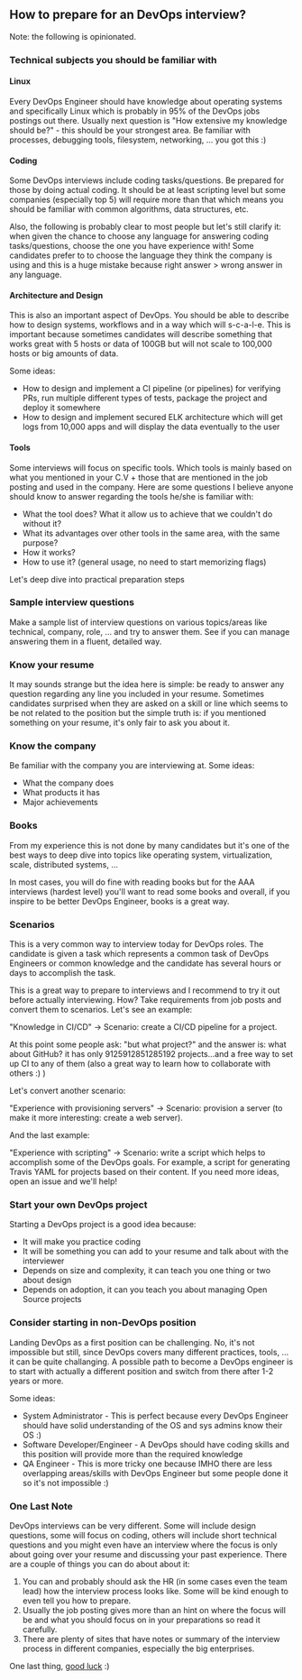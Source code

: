 ## How to prepare for an DevOps interview?

Note: the following is opinionated.

### Technical subjects you should be familiar with

#### Linux

Every DevOps Engineer should have knowledge about operating systems and specifically Linux which is probably in 95% of the DevOps jobs postings out there.
Usually next question is "How extensive my knowledge should be?" - this should be your strongest area. Be familiar with processes, debugging tools, filesystem, networking, ... you got this :)

#### Coding

Some DevOps interviews include coding tasks/questions. Be prepared for those by doing actual coding. It should be at least scripting level but some companies (especially top 5) will require more than that which means you should be familiar with common algorithms, data structures, etc.
 
Also, the following is probably clear to most people but let's still clarify it: when given the chance to choose any language for answering coding tasks/questions, choose the one you have experience with! Some candidates prefer to to choose the language they think the company is using and this is a huge mistake because right answer > wrong answer in any language.

#### Architecture and Design

This is also an important aspect of DevOps. You should be able to describe how to design systems, workflows and in a way which will s-c-a-l-e. This is important because sometimes candidates will describe something that works great with 5 hosts or data of 100GB but will not scale to 100,000 hosts or big amounts of data.

Some ideas:

* How to design and implement a CI pipeline (or pipelines) for verifying PRs, run multiple different types of tests, package the project and deploy it somewhere
* How to design and implement secured ELK architecture which will get logs from 10,000 apps and will display the data eventually to the user

#### Tools

Some interviews will focus on specific tools. Which tools is mainly based on what you mentioned in your C.V + those that are mentioned in the job posting and used in the company. Here are some questions I believe anyone should know to answer regarding the tools he/she is familiar with:

* What the tool does? What it allow us to achieve that we couldn't do without it?
* What its advantages over other tools in the same area, with the same purpose?
* How it works?
* How to use it? (general usage, no need to start memorizing flags)

Let's deep dive into practical preparation steps

### Sample interview questions

Make a sample list of interview questions on various topics/areas like technical, company, role, ... and try to answer them.
See if you can manage answering them in a fluent, detailed way.

### Know your resume

It may sounds strange but the idea here is simple: be ready to answer any question regarding any line you included in your resume.
Sometimes candidates surprised when they are asked on a skill or line which seems to be not related to the position but the simple truth is: if you mentioned something on your resume, it's only fair to ask you about it.

### Know the company

Be familiar with the company you are interviewing at. Some ideas:

  * What the company does
  * What products it has
  * Major achievements

### Books

From my experience this is not done by many candidates but it's one of the best ways to deep dive into topics like operating system, virtualization, scale, distributed systems, ...

In most cases, you will do fine with reading books but for the AAA interviews (hardest level) you'll want to read some books and overall, if you inspire to be better DevOps Engineer, books is a great way.

### Scenarios

This is a very common way to interview today for DevOps roles. The candidate is given a task which represents a common task of DevOps Engineers or common knowledge and the candidate has several hours or days to accomplish the task.<br>

This is a great way to prepare to interviews and I recommend to try it out before actually interviewing. How? Take requirements from job posts and convert them to scenarios. Let's see an example:

"Knowledge in CI/CD" -> Scenario: create a CI/CD pipeline for a project.

At this point some people ask: "but what project?" and the answer is: what about GitHub? it has only 9125912851285192 projects...and a free way to set up CI to any of them (also a great way to learn how to collaborate with others :) )

Let's convert another scenario:

"Experience with provisioning servers" -> Scenario: provision a server (to make it more interesting: create a web server).

And the last example:

"Experience with scripting" -> Scenario: write a script which helps to accomplish some of the DevOps goals. For example, a script for generating Travis YAML for projects based on their content. If you need more ideas, open an issue and we'll help!

### Start your own DevOps project

Starting a DevOps project is a good idea because:

* It will make you practice coding
* It will be something you can add to your resume and talk about with the interviewer
* Depends on size and complexity, it can teach you one thing or two about design
* Depends on adoption, it can you teach you about managing Open Source projects

### Consider starting in non-DevOps position

Landing DevOps as a first position can be challenging. No, it's not impossible but still, since DevOps covers many different practices, tools, ... it can be quite challanging. A possible path to become a DevOps engineer is to start with actually a different position and switch from there after 1-2 years or more.

Some ideas:

* System Administrator - This is perfect because every DevOps Engineer should have solid understanding of the OS and sys admins know their OS :)
* Software Developer/Engineer - A DevOps should have coding skills and this position will provide more than the required knowledge
* QA Engineer - This is more tricky one because IMHO there are less overlapping areas/skills with DevOps Engineer but some people done it so it's not impossible :)

### One Last Note

DevOps interviews can be very different. Some will include design questions, some will focus on coding, others will include short technical questions and you might even have an interview where the focus is only about going over your resume and discussing your past experience.
There are a couple of things you can do about about it:

1. You can and probably should ask the HR (in some cases even the team lead) how the interview process looks like. Some will be kind enough to even tell you how to prepare.
2. Usually the job posting gives more than an hint on where the focus will be and what you should focus on in your preparations so read it carefully.
3. There are plenty of sites that have notes or summary of the interview process in different companies, especially the big enterprises.

One last thing, [good luck](https://youtu.be/Xz-UvQYAmbg?t=29) :) 
